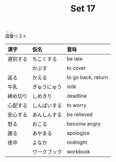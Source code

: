 ﻿---
layout: default
title: Set 17
parent: N4 Vocabulary List
grand_parent: <ruby>語彙<rt>ごい</rt></ruby> Vocabulary
nav_order: 17
---

<ruby>語彙<rt>ごい</rt></ruby>リスト

| 漢字     | 仮名         | 意味               |
|:-------- |:------------ |:------------------ |
| 遅刻する | ちこくする   | be late            |
|          | かぶす       | to cover           |
| 返る     | かえる       | to go back, return |
| 牛乳     | ぎゅうにゅう | milk               |
| 締め切り | しめきり     | deadline           |
| 心配する | しんぱいする | to worry           |
| 安心する | あんしんする | be relieved        |
| 怒る     | おこる       | become angry       |
| 謝る     | あやまる     | apologize          |
| 夜中     | よなか       | midnight           |
|          | ワークブック | workbook           |
